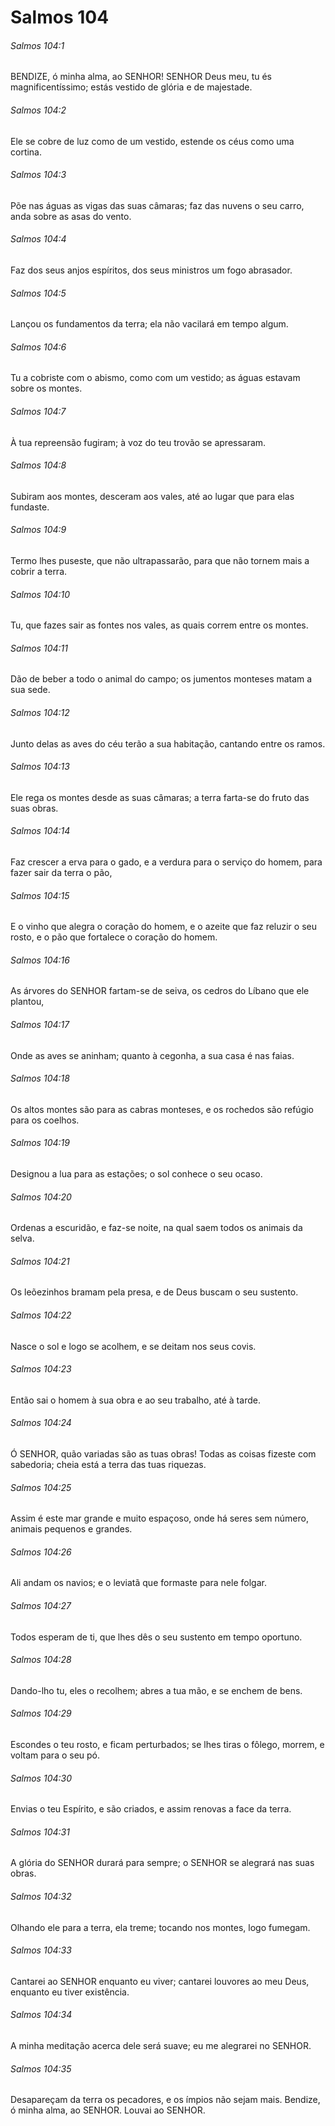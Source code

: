 # Salmos 104

###### Salmos 104:1

BENDIZE, ó minha alma, ao SENHOR! SENHOR Deus meu, tu és magnificentíssimo; estás vestido de glória e de majestade.

###### Salmos 104:2

Ele se cobre de luz como de um vestido, estende os céus como uma cortina.

###### Salmos 104:3

Põe nas águas as vigas das suas câmaras; faz das nuvens o seu carro, anda sobre as asas do vento.

###### Salmos 104:4

Faz dos seus anjos espíritos, dos seus ministros um fogo abrasador.

###### Salmos 104:5

Lançou os fundamentos da terra; ela não vacilará em tempo algum.

###### Salmos 104:6

Tu a cobriste com o abismo, como com um vestido; as águas estavam sobre os montes.

###### Salmos 104:7

À tua repreensão fugiram; à voz do teu trovão se apressaram.

###### Salmos 104:8

Subiram aos montes, desceram aos vales, até ao lugar que para elas fundaste.

###### Salmos 104:9

Termo lhes puseste, que não ultrapassarão, para que não tornem mais a cobrir a terra.

###### Salmos 104:10

Tu, que fazes sair as fontes nos vales, as quais correm entre os montes.

###### Salmos 104:11

Dão de beber a todo o animal do campo; os jumentos monteses matam a sua sede.

###### Salmos 104:12

Junto delas as aves do céu terão a sua habitação, cantando entre os ramos.

###### Salmos 104:13

Ele rega os montes desde as suas câmaras; a terra farta-se do fruto das suas obras.

###### Salmos 104:14

Faz crescer a erva para o gado, e a verdura para o serviço do homem, para fazer sair da terra o pão,

###### Salmos 104:15

E o vinho que alegra o coração do homem, e o azeite que faz reluzir o seu rosto, e o pão que fortalece o coração do homem.

###### Salmos 104:16

As árvores do SENHOR fartam-se de seiva, os cedros do Líbano que ele plantou,

###### Salmos 104:17

Onde as aves se aninham; quanto à cegonha, a sua casa é nas faias.

###### Salmos 104:18

Os altos montes são para as cabras monteses, e os rochedos são refúgio para os coelhos.

###### Salmos 104:19

Designou a lua para as estações; o sol conhece o seu ocaso.

###### Salmos 104:20

Ordenas a escuridão, e faz-se noite, na qual saem todos os animais da selva.

###### Salmos 104:21

Os leõezinhos bramam pela presa, e de Deus buscam o seu sustento.

###### Salmos 104:22

Nasce o sol e logo se acolhem, e se deitam nos seus covis.

###### Salmos 104:23

Então sai o homem à sua obra e ao seu trabalho, até à tarde.

###### Salmos 104:24

Ó SENHOR, quão variadas são as tuas obras! Todas as coisas fizeste com sabedoria; cheia está a terra das tuas riquezas.

###### Salmos 104:25

Assim é este mar grande e muito espaçoso, onde há seres sem número, animais pequenos e grandes.

###### Salmos 104:26

Ali andam os navios; e o leviatã que formaste para nele folgar.

###### Salmos 104:27

Todos esperam de ti, que lhes dês o seu sustento em tempo oportuno.

###### Salmos 104:28

Dando-lho tu, eles o recolhem; abres a tua mão, e se enchem de bens.

###### Salmos 104:29

Escondes o teu rosto, e ficam perturbados; se lhes tiras o fôlego, morrem, e voltam para o seu pó.

###### Salmos 104:30

Envias o teu Espírito, e são criados, e assim renovas a face da terra.

###### Salmos 104:31

A glória do SENHOR durará para sempre; o SENHOR se alegrará nas suas obras.

###### Salmos 104:32

Olhando ele para a terra, ela treme; tocando nos montes, logo fumegam.

###### Salmos 104:33

Cantarei ao SENHOR enquanto eu viver; cantarei louvores ao meu Deus, enquanto eu tiver existência.

###### Salmos 104:34

A minha meditação acerca dele será suave; eu me alegrarei no SENHOR.

###### Salmos 104:35

Desapareçam da terra os pecadores, e os ímpios não sejam mais. Bendize, ó minha alma, ao SENHOR. Louvai ao SENHOR.

